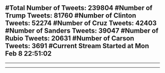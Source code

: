 #Total Number of Tweets: 239804 
#Number of Trump Tweets: 81760
#Number of Clinton Tweets: 52274
#Number of Cruz Tweets: 42403
#Number of Sanders Tweets: 39047
#Number of Rubio Tweets: 20631
#Number of Carson Tweets: 3691
#Current Stream Started at Mon Feb  8 22:51:02
---
---
---
